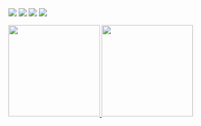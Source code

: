 <!-- <div align="left">
<img src="https://komarev.com/ghpvc/?username=Sirius506775&&style=flat-square" align="right" />
</div>  -->

<!-- **DongHeon Lee** -->
<div align="left">
   <img src="https://img.shields.io/badge/spring boot-%236DB33F.svg?style=for-the-badge&logo=spring&logoColor=white">
   <img src="https://img.shields.io/badge/MySQL-003545?style=for-the-badge&logo=mariaDB&logoColor=white">
    <img src="https://img.shields.io/badge/Flutter-%2302569B.svg?style=for-the-badge&logo=Flutter&logoColor=white">
     <img src="https://img.shields.io/badge/react-%2320232a.svg?style=for-the-badge&logo=react&logoColor=%2361DAFB">
</div>
<p align="left">
  <a href="https://github.com/Sirius506775">
    <img height="180em" src="https://github-readme-stats-eight-theta.vercel.app/api?username=Sirius506775&show_icons=true&theme=chartreuse-dark&include_all_commits=true&count_private=true"/>
   </a>
   <a>
      <img height="180em" src="https://github-readme-stats-eight-theta.vercel.app/api/top-langs/?username=Sirius506775&layout=compact&langs_count=8&theme=chartreuse-dark"/> 
  </a>
</p>

<!-- ![LeetCode Stats](https://leetcard.jacoblin.cool/tyrano00?theme=nord&font=ABeeZee&ext=activity)
 -->
 
<!--  ![LeetCode](https://img.shields.io/badge/LeetCode-000000?style=for-the-badge&logo=LeetCode&logoColor=#d16c06) -->

<!-- <a href="https://opgc.me/#/users/sirius506775" target="_blank"><img src="https://api.opgc.me/githubs/users/sirius506775/tag/?theme=basic" /></a> -->
